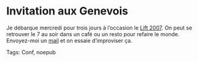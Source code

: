 # Invitation aux Genevois

Je débarque mercredi pour trois jours à l’occasion le [Lift 2007](http://www.liftconference.com). On peut se retrouver le 7 au soir dans un café ou un resto pour refaire le monde. Envoyez-moi un [mail](http://blog.tcrouzet.com/infos.php) et on essaie d’improviser ça.

Tags: Conf, noepub